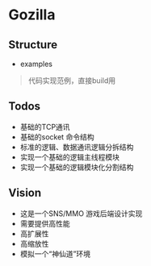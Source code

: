 Gozilla
=======

## Structure
* examples
> 代码实现范例，直接build用



## Todos
* 基础的TCP通讯 
* 基础的socket 命令结构 
* 标准的逻辑、数据通讯逻辑分拆结构
* 实现一个基础的逻辑主线程模块
* 实现一个基础的逻辑模块化分割结构


## Vision
* 这是一个SNS/MMO 游戏后端设计实现
* 需要提供高性能
* 高扩展性
* 高缩放性
* 模拟一个“神仙道”环境